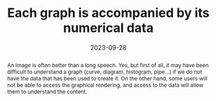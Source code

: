 ---
title: Each graph is accompanied by its numerical data
abstract: An image is often better than a long speech. Yes, but first of all, it may have been difficult to understand a graph (curve, diagram, histogram, pipe...) if we do not have the data that has been used to create it. On the other hand, some users will not be able to access the graphical rendering, and access to the data will allow them to understand the content.
categories:
  - Images and media
agrege: O4012-E009
opquast: 4 012
indiceebook: "9"
description: Rule 009
before: "008"
weight: "009"
after: "010"
actif: "1"
layout: rules
date: 2023-09-28
tags:
  - Accessibility
  - Usability
objectif:
  - Allow or improve chart understanding.
  - Facilitate data sharing.
  - "Improve accessibility of content to readers with disabilities. "
  - Improve content support by search engines and indexing tools.
Meo:
  - "For each graph representing numeric data (curve, chart, histogram, pipe... : <ul><li>Display structured, in the context of the chart, all the numeric data it represents, for example in the form of a data table.</li><li>or provide in the context of the graph a link to content of the same type.</li></ul>"
Controle:
  - Check the presence, for each chart, of structured content indicating all the numeric data it represents, or a link to a page providing it.
epubcheck: null
ace: null
humancheck: true
ReadiumGoToolkit: null
Source:
  - Opquast
Referentiel:
  - ""
steps:
  - Design
  - Editorial
  - Crafting
---